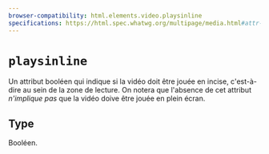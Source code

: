 ```yaml
---
browser-compatibility: html.elements.video.playsinline
specifications: https://html.spec.whatwg.org/multipage/media.html#attr-video-playsinline
---
```


# `playsinline`

Un attribut booléen qui indique si la vidéo doit être jouée en incise, c'est-à-dire au sein de la zone de lecture. On notera que l'absence de cet attribut _n'implique pas_ que la vidéo doive être jouée en plein écran.

## Type

Booléen.
